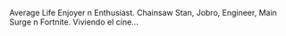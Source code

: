Average Life Enjoyer n Enthusiast.
Chainsaw Stan, Jobro, Engineer, Main Surge n Fortnite. Viviendo el cine...
